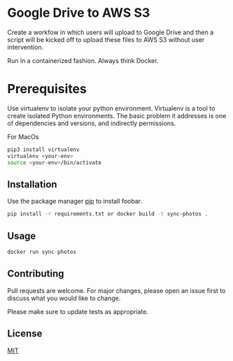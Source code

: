 # Google Drive to AWS S3
Create a workfow in which users will upload to Google Drive and then a script will be kicked off to upload these files to AWS S3 without user intervention. 

Run in a containerized fashion.  Always think Docker.

# Prerequisites
Use virtualenv to isolate your python environment. Virtualenv is a tool to create isolated Python environments. The basic problem it addresses is one of dependencies and versions, and indirectly permissions.

For MacOs
```bash
pip3 install virtualenv
virtualenv <your-env>
source <your-env>/bin/activate
```

## Installation

Use the package manager [pip](https://pip.pypa.io/en/stable/) to install foobar.

```bash
pip install -r requirements.txt or docker build -t sync-photos .
```

## Usage

```python
docker run sync-photos
```

## Contributing

Pull requests are welcome. For major changes, please open an issue first
to discuss what you would like to change.

Please make sure to update tests as appropriate.

## License

[MIT](https://choosealicense.com/licenses/mit/)
